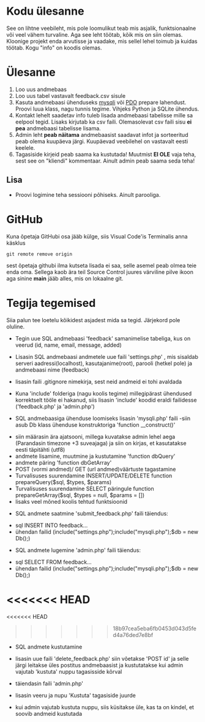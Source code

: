 # Kodu ülesanne 

See on lihtne veebileht, mis pole loomulikut teab mis asjalik, funktsionaalne või veel vähem turvaline. Aga see leht töötab, kõik mis on siin olemas. Kloonige projekt enda arvutisse ja vaadake, mis sellel lehel toimub ja kuidas töötab. Kogu "info" on koodis olemas. 

# Ülesanne

1. Loo uus andmebaas
2. Loo uus tabel vastavalt feedback.csv sisule
3. Kasuta andmebaasi ühenduseks [mysqli](https://www.php.net/manual/en/book.mysqli.php) või [PDO](https://www.php.net/manual/en/pdo.connections.php) prepare lahendust. Proovi luua klass, nagu tunnis tegime. Vihjeks Python ja SQLite ühendus.
4. Kontakt lehelt saadetav info tuleb lisada andmebaasi tabelisse mille sa eelpool tegid. Lisaks kirjutab ka csv faili. Olemasolevat csv faili sisu **ei pea** andmebaasi tabelisse lisama.
5. Admin leht **peab näitama** andmebaasist saadavat infot ja sorteeritud peab olema kuupäeva järgi. Kuupäevad veebilehel on vastavalt eesti keelele.
6. Tagasiside kirjeid peab saama ka kustutada! Muutmist **EI OLE** vaja teha, sest see on "kliendi" kommentaar. Ainult admin peab saama seda teha!

## Lisa
- Proovi logimine teha sessiooni põhiseks. Ainult parooliga.

# GitHub
Kuna õpetaja GitHubi osa jääb külge, siis Visual Code'is Terminalis anna käsklus 
```
git remote remove origin
```
sest õpetaja githubi ilma kutseta lisada ei saa, selle asemel peab olmea teie enda oma. Sellega kaob ära teil Source Control juures värviline pilve ikoon aga sinine **main** jääb alles, mis on lokaalne git.

# Tegija tegemised

Siia palun tee loetelu kõikidest asjadest mida sa tegid. Järjekord pole oluline.

* Tegin uue SQL andmebaasi 'feedback' samanimelise tabeliga, kus on veerud (id, name, email, message, added)

* Lisasin SQL andmebaasi andmetele uue faili 'settings.php' , mis sisaldab serveri aadressi(localhost), kasutajanime(root), parooli (hetkel pole) ja andmebaasi nime (feedback)
 - lisasin faili .gitignore nimekirja, sest neid andmeid ei tohi avaldada

* Kuna 'include' folderiga (nagu koolis tegime) millegipärast ühendused korrektselt tööle ei hakanud, siis lisasin 'include' koodid eraldi failidesse ('feedback.php' ja 'admin.php')

* SQL andmebaasiga ühenduse loomiseks lisasin 'mysqli.php' faili
-siin asub Db klass ühenduse konstruktoriga 'function __construct()'
- siin määrasin ära ajatsooni, millega kuvatakse admin lehel aega (Parandasin timezone +3 suveajaga) ja siin on kirjas, et kasutatakse eesti täpitähti (utf8)
- andmete lisamine, muutmine ja kustutamine 'function dbQuery'
- andmete päring 'function dbGetArray'
- POST (vormi andmed)/ GET (url andmed)väärtuste tagastamine
- Turvalisuses suurendamine INSERT/UPDATE/DELETE 
function prepareQuery($sql, $types, $params)
- Turvalisuses suurendamine SELECT päringule
function prepareGetArray($sql, $types = null, $params = []) 
- lisaks veel mõned koolis tehtud funktsioonid 



* SQL andmete saatmine
'submit_feedback.php' faili täiendus:
- sql INSERT INTO feedback...
- ühendan failid (include("settings.php");include("mysqli.php");$db = new Db();)

* SQL andmete lugemine
'admin.php' faili täiendus:
- sql SELECT FROM feedback...
- ühendan failid (include("settings.php");include("mysqli.php");$db = new Db();)

<<<<<<< HEAD
=======
<<<<<<< HEAD
>>>>>>> 18b97cea5eba6fb0453d043d5fed4a76ded7e8bf
* SQL andmete kustutamine 

 - lisasin uue faili 'delete_feedback.php'
  siin võetakse 'POST id' ja selle järgi leitakse üles postitus andmebaasist ja kustutatakse kui admin vajutab 'kustuta' nuppu tagasisside kõrval

 - täiendasin faili 'admin.php' 
  - lisasin veeru ja nupu 'Kustuta' tagasiside juurde
  - kui admin vajutab kustuta nuppu, siis küsitakse üle, kas ta on kindel, et soovib andmeid kustutada
 
 
